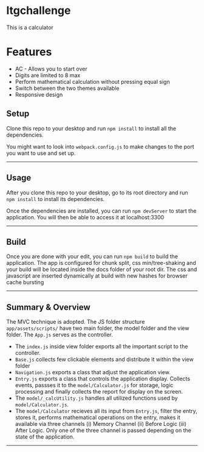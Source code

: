 # ltgchallenge
This is a calculator

# Features
- AC - Allows you to start over
- Digits are limited to 8 max
- Perform mathematical calculation without pressing equal sign
- Switch between the two themes available
- Responsive design

## Setup
Clone this repo to your desktop and run `npm install` to install all the dependencies.

You might want to look into `webpack.config.js` to make changes to the port you want to use and set up.

---

## Usage
After you clone this repo to your desktop, go to its root directory and run `npm install` to install its dependencies.

Once the dependencies are installed, you can run  `npm devServer` to start the application. You will then be able to access it at localhost:3300

---

## Build
Once you are done with your edit, you can run  `npm build` to build the application. The app is configured for chunk split, css min/tree-shaking and your build will be located inside the docs folder of your root dir. The css and javascript are inserted dynamically at build with new hashes for browser cache bursting

---

## Summary & Overview
The MVC technique is adopted. The JS folder structure `app/assets/scripts/` have two main folder, the model folder and the view folder. The `App.js` serves as the controller. 
- The `index.js` inside view folder exports all the important script to the controller. 
- `Base.js` collects few clickable elements and distribute it within the view folder
- `Navigation.js` exports a class that adjust the application view.
- `Entry.js` exports a class that controls the application display. Collects events, passses it to the `model/Calculator.js` for storage, logic processing and finally collects the report for display on the screen.
- The `model/_calcUtility.js` handles all utilized functions used by `model/Calculator.js`.
- The `model/Calculator` recieves all its input from `Entry.js`, filter the entry, stores it, performs mathematical operations on the entry, makes it available via three channels (i) Memory Channel (ii) Before Logic (iii) After Logic.
Only one of the three channel is passed depending on the state of the application.

---
